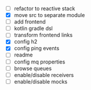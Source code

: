 - [ ] refactor to reactive stack
- [x] move src to separate module
- [ ] add frontend
- [ ] kotlin gradle dsl
- [ ] transform frontend links
- [x] config h2
- [x] config ping events
- [ ] readme
- [ ] config mq properties
- [ ] browse queues
- [ ] enable/disable receivers
- [ ] enable/disable mocks